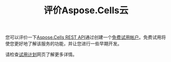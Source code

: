 ﻿---
title: 评价Aspose.Cells云
second_title: Aspose.Cells Cloud Documen
type: docs
url: /zh/evaluate-aspose-cells/
description: Aspose.Cells 云支持Excel创建、转换、合并、拆分、保护、内部对象操作等
weight: 60
---
您可以评价一下[Aspose.Cells REST API](http://apireference.aspose.cloud/cells/)通过创建一个[免费试用帐户](https://dashboard.aspose.cloud)。免费试用将使您更好地了解该服务的功能，并让您进行一些早期开发。

请检查[试用计划](https://purchase.aspose.cloud/trial)网页了解更多详情。


